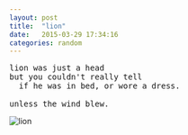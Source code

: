 ```yaml
---
layout: post
title:  "lion"
date:   2015-03-29 17:34:16
categories: random
---
```


<pre>
lion was just a head
but you couldn't really tell
  if he was in bed, or wore a dress.

unless the wind blew.
</pre>

![lion](/assets/lion.png)
